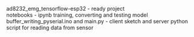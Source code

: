 ad8232_emg_tensorflow-esp32 - ready project\
notebooks - ipynb training, converting and testing model\
buffer_writing_pyserial.ino and main.py - client sketch and server python script for reading data from sensor
